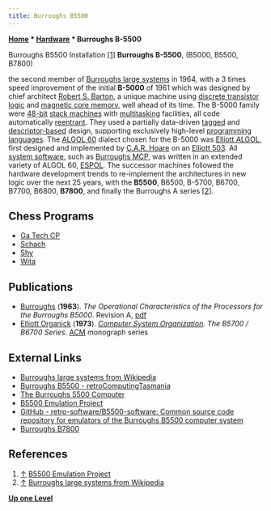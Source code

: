 ```yaml
---
title: Burroughs B5500
---
```

**[Home](Home "Home") * [Hardware](Hardware "Hardware") * Burroughs B-5500**

[](http://retro-b5500.blogspot.com/) Burroughs B5500 Installation <a id="cite-note-1" href="#cite-ref-1">[1]</a>
**Burroughs B-5500**, (B5000, B5500, B7800)

the second member of [Burroughs large systems](https://en.wikipedia.org/wiki/Burroughs_large_systems) in 1964, with a 3 times speed improvement of the initial **B-5000** of 1961 which was designed by chief architect [Robert S. Barton](Mathematician#RSBarton "Mathematician"), a unique machine using [discrete transistor logic](https://en.wikipedia.org/wiki/Electronic_component) and [magnetic core memory](Memory#Core "Memory"), well ahead of its time.
The B-5000 family were [48-bit](https://en.wikipedia.org/wiki/48-bit_computing) [stack machines](https://en.wikipedia.org/wiki/Stack_machine) with [multitasking](https://en.wikipedia.org/wiki/Multiprocessing) facilities, all code automatically [reentrant](<https://en.wikipedia.org/wiki/Reentrancy_(computing)>).
They used a partially data-driven [tagged](https://en.wikipedia.org/wiki/Tagged_architecture) and [descriptor-based](https://en.wikipedia.org/wiki/Burroughs_large_systems_descriptors) design, supporting exclusively high-level [programming languages](Languages "Languages").
The [ALGOL 60](Algol "Algol") dialect chosen for the B-5000 was [Elliott ALGOL](https://en.wikipedia.org/wiki/Elliott_ALGOL), first designed and implemented by [C.A.R. Hoare](Mathematician#CARHoare "Mathematician") on an [Elliott 503](https://en.wikipedia.org/wiki/Elliott_803).
All [system software](https://en.wikipedia.org/wiki/System_software), such as [Burroughs MCP](https://en.wikipedia.org/wiki/Burroughs_MCP), was written in an extended variety of ALGOL 60, [ESPOL](https://en.wikipedia.org/wiki/Executive_Systems_Problem_Oriented_Language).
The successor machines followed the hardware development trends to re-implement the architectures in new logic over the next 25 years,
with the **B5500**, B6500, B-5700, B6700, B7700, B6800, **B7800**, and finally the Burroughs A series <a id="cite-note-2" href="#cite-ref-2">[2]</a>.

## Chess Programs

- [Ga Tech CP](Ga_Tech_CP "Ga Tech CP")
- [Schach](Schach "Schach")
- [Shy](Shy "Shy")
- [Wita](Awit "Awit")

## Publications

- [Burroughs](https://en.wikipedia.org/wiki/Burroughs_Corporation) (**1963**). *The Operational Characteristics of the Processors for the Burroughs B5000*. Revision A, [pdf](http://www.bitsavers.org/pdf/burroughs/B5000_5500_5700/5000-21005_B5000_operChar.pdf)
- [Elliott Organick](https://en.wikipedia.org/wiki/Elliott_Organick) (**1973**). *[Computer System Organization](https://dl.acm.org/doi/book/10.5555/1095589). The B5700 / B6700 Series*. [ACM](ACM "ACM") monograph series

## External Links

- [Burroughs large systems from Wikipedia](https://en.wikipedia.org/wiki/Burroughs_large_systems)
- [Burroughs B5500 - retroComputingTasmania](https://sites.google.com/a/retrocomputingtasmania.com/home/home/projects/burroughs-b5500)
- [The Burroughs 5500 Computer](https://sky-visions.com/burroughs/)
- [B5500 Emulation Project](http://retro-b5500.blogspot.com/)
- [GitHub - retro-software/B5500-software: Common source code repository for emulators of the Burroughs B5500 computer system](https://github.com/retro-software/B5500-software)
- [Burroughs B7800](https://www.cs.helsinki.fi/u/kutvonen/index_files/Old/b7800.html)

## References

1. <a id="cite-ref-1" href="#cite-note-1">↑</a> [B5500 Emulation Project](http://retro-b5500.blogspot.com/)
1. <a id="cite-ref-2" href="#cite-note-2">↑</a> [Burroughs large systems from Wikipedia](https://en.wikipedia.org/wiki/Burroughs_large_systems)

**[Up one Level](Hardware "Hardware")**


